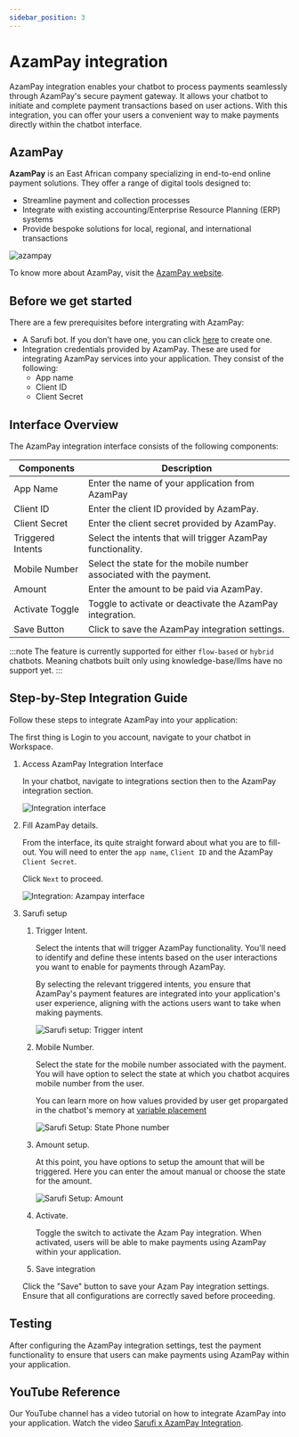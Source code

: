 ```yaml
---
sidebar_position: 3
---
```


# AzamPay integration

AzamPay integration enables your chatbot to process payments seamlessly through AzamPay's secure payment gateway. It allows your chatbot to initiate and complete payment transactions based on user actions. With this integration, you can offer your users a convenient way to make payments directly within the chatbot interface.

## AzamPay

**AzamPay** is an East African company specializing in end-to-end online payment solutions. They offer a range of digital tools designed to:

- Streamline payment and collection processes
- Integrate with existing accounting/Enterprise Resource Planning (ERP) systems
- Provide bespoke solutions for local, regional, and international transactions

![azampay](/img/azampay-image.png)

To know more about AzamPay, visit the [AzamPay website](https://azampay.com/).

## Before we get started

There are a few prerequisites before intergrating with AzamPay:

- A Sarufi bot. If you don’t have one, you can click [here](https://sarufi.io) to create one.
- Integration credentials provided by AzamPay. These are used for integrating AzamPay services into your application. They consist of the following:
  - App name
  - Client ID
  - Client Secret

## Interface Overview

The AzamPay integration interface consists of the following components:

| Components            | Description                                               |
|-------------------|-----------------------------------------------------------|
| App Name          | Enter the name of your application from AzamPay                       |
| Client ID         | Enter the client ID provided by AzamPay.                  |
| Client Secret     | Enter the client secret provided by AzamPay.              |
| Triggered Intents | Select the intents that will trigger AzamPay functionality.|
| Mobile Number     | Select the state for the mobile number associated with the payment. |
| Amount            | Enter the amount to be paid via AzamPay.                  |
| Activate Toggle   | Toggle to activate or deactivate the AzamPay integration. |
| Save Button       | Click to save the AzamPay integration settings.           |

:::note
The feature is currently supported for either `flow-based` or `hybrid` chatbots. Meaning chatbots built only using knowledge-base/llms have no support yet.
:::

## Step-by-Step Integration Guide

Follow these steps to integrate AzamPay into your application:

The first thing is Login to you account, navigate to your chatbot in Workspace.

1. Access AzamPay Integration Interface

   In your chatbot, navigate to integrations section then to the AzamPay integration section.

    ![Integration interface](/img/integration_interface_image.png)

1. Fill AzamPay details.

    From the interface, its quite straight forward about what you are to fill-out. You will need to enter the `app name`, `Client ID` and the AzamPay `Client Secret`.

    Click `Next` to proceed.

    ![Integration: Azampay interface](/img/azampay-interface1.png)

1. Sarufi setup

   1. Trigger Intent.

        Select the intents that will trigger AzamPay functionality. You'll need to identify and define these intents based on the user interactions you want to enable for payments through AzamPay.

        By selecting the relevant triggered intents, you ensure that AzamPay's payment features are integrated into your application's user experience, aligning with the actions users want to take when making payments.

        ![Sarufi setup: Trigger intent](/img/azampay-interface2.png)

   1. Mobile Number.

        Select the state for the mobile number associated with the payment. You will have option to select the state at which you chatbot acquires mobile number from the user.

        You can learn more on how values provided by user get propargated in the chatbot's memory at [variable placement](/docs/add-more-features/Variable-placement)

        ![Sarufi Setup: State Phone number](/img/azampay-interface3.png)

   1. Amount setup.

        At this point, you have options to setup the amount that will be triggered. Here you can enter the amout manual or choose the state for the amount.

        ![Sarufi Setup: Amount](/img/azampay-interface4.png)

   1. Activate.

        Toggle the switch to activate the Azam Pay integration. When activated, users will be able to make payments using AzamPay within your application.

   1. Save integration

    Click the "Save" button to save your Azam Pay integration settings. Ensure that all configurations are correctly saved before proceeding.

## Testing

After configuring the AzamPay integration settings, test the payment functionality to ensure that users can make payments using AzamPay within your application.

## YouTube Reference

Our YouTube channel has a video tutorial on how to integrate AzamPay into your application. Watch the video [Sarufi x AzamPay Integration](https://www.youtube.com/watch?v=bPMRriMyz7A).
